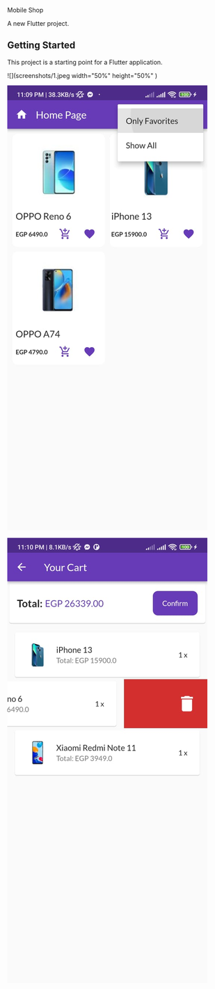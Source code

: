  Mobile Shop

A new Flutter project.

## Getting Started

This project is a starting point for a Flutter application.

![](screenshots/1.jpeg width="50%" height="50%" )

![](screenshots/2.jpeg )

![](screenshots/3.jpeg )

